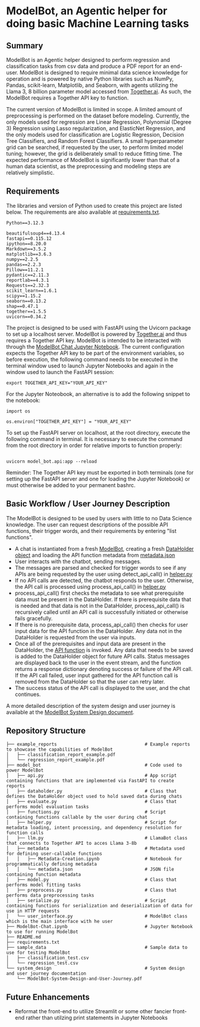 # ModelBot, an Agentic helper for doing basic Machine Learning tasks

## Summary

ModelBot is an Agentic helper designed to perform regression and classification tasks from csv data and produce a PDF report for an end-user. ModelBot is designed to require minimal data science knowledge for operation and is powered by native Python libraries such as NumPy, Pandas, scikit-learn, Matplotlib, and Seaborn, with agents utilizing the Llama 3, 8 billion parameter model accessed from [Together.ai](https://www.together.ai/). As such, the ModelBot requires a Together API key to function.

The current version of ModelBot is limited in scope. A limited amount of preprocessing is performed on the dataset before modeling. Currently, the only models used for regression are Linear Regression, Polynomial (Degree 3) Regression using Lasso regularization, and ElasticNet Regression, and the only models used for classification are Logistic Regression, Decision Tree Classifiers, and Random Forest Classifiers. A small hyperparameter grid can be searched, if requested by the user, to perform limited model tuning; however, the grid is deliberately small to reduce fitting time. The expected performance of ModelBot is significantly lower than that of a human data scientist, as the preprocessing and modeling steps are relatively simplistic.

## Requirements

The libraries and version of Python used to create this project are listed below. The requirements are also available at [requirements.txt](https://github.com/JoshuaGottlieb/TinyTroupeSimulation/blob/main/src/deliverable-03/requirements.txt).

```
Python==3.12.3

beautifulsoup4==4.13.4
fastapi==0.115.12
ipython==8.20.0
Markdown==3.5.2
matplotlib==3.6.3
numpy==2.2.5
pandas==2.2.3
Pillow==11.2.1
pydantic==2.11.3
reportlab==4.3.1
Requests==2.32.3
scikit_learn==1.6.1
scipy==1.15.2
seaborn==0.13.2
shap==0.47.1
together==1.5.5
uvicorn==0.34.2
```

The project is designed to be used with FastAPI using the Uvicorn package to set up a localhost server. ModelBot is powered by [Together.ai](https://api.together.ai/) and thus requires a Together API key. ModelBot is intended to be interacted with through the [ModelBot Chat Jupyter Notebook](https://github.com/JoshuaGottlieb/TinyTroupeSimulation/blob/main/src/deliverable-03/ModelBot-Chat.ipynb). The current configuration expects the Together API key to be part of the environment variables, so before execution, the following command needs to be executed in the terminal window used to launch Jupyter Notebooks and again in the window used to launch the FastAPI session:

```
export TOGETHER_API_KEY="YOUR_API_KEY"
```

For the Jupyter Noteobook, an alternative is to add the following snippet to the notebook:
```
import os

os.environ["TOGETHER_API_KEY"] = "YOUR_API_KEY"
```

To set up the FastAPI server on localhost, at the root directory, execute the following command in terminal. It is necessary to execute the command from the root directory in order for relative imports to function properly:

```

uvicorn model_bot.api:app --reload

```

Reminder: The Together API key must be exported in both terminals (one for setting up the FastAPI server and one for loading the Jupyter Notebook) or must otherwise be added to your permanent bashrc.

## Basic Workflow / User Journey Description

The ModelBot is designed to be used by users with little to no Data Science knowledge. The user can request descriptions of the possible API functions, their trigger words, and their requirements by entering "list functions".

- A chat is instantiated from a fresh [ModelBot](https://github.com/JoshuaGottlieb/TinyTroupeSimulation/blob/main/src/deliverable-03/modules/interface.py), creating a fresh [DataHolder object](https://github.com/JoshuaGottlieb/TinyTroupeSimulation/blob/main/src/deliverable-03/modules/dataholder.py) and loading the API function metadata from [metadata.json](https://github.com/JoshuaGottlieb/TinyTroupeSimulation/blob/main/src/deliverable-03/modules/metadata.json)
- User interacts with the chatbot, sending messages.
- The messages are parsed and checked for trigger words to see if any APIs are being requested by the user using detect_api_call() in [helper.py](https://github.com/JoshuaGottlieb/TinyTroupeSimulation/blob/main/src/deliverable-03/modules/helper.py)
- If no API calls are detected, the chatbot responds to the user. Otherwise, the API call is processed using process_api_call() in [helper.py](https://github.com/JoshuaGottlieb/TinyTroupeSimulation/blob/main/src/deliverable-03/modules/helper.py)
- process_api_call() first checks the metadata to see what prerequisite data must be present in the DataHolder. If there is prerequisite data that is needed and that data is not in the DataHolder, process_api_call() is recursively called until an API call is successfully initiated or otherwise fails gracefully.
- If there is no prerequisite data, process_api_call() then checks for user input data for the API function in the DataHolder. Any data not in the DataHolder is requested from the user via inputs.
- Once all of the prerequisites and input data are present in the DataHolder, the [API function](https://github.com/JoshuaGottlieb/TinyTroupeSimulation/blob/main/src/deliverable-03/modules/api_list.py) is invoked. Any data that needs to be saved is added to the DataHolder object for future API calls. Status messages are displayed back to the user in the event stream, and the function returns a response dictionary denoting success or failure of the API call. If the API call failed, user input gathered for the API function call is removed from the DataHolder so that the user can retry later.
- The success status of the API call is displayed to the user, and the chat continues.

A more detailed description of the system design and user journey is available at the [ModelBot System Design document](https://github.com/JoshuaGottlieb/TinyTroupeSimulation/blob/main/src/deliverable-03/system_design/ModelBot-System-Design-and-User-Journey.pdf).

## Repository Structure

```
├── example_reports                                 # Example reports to showcase the capabilities of ModelBot
│   ├── classification_report_example.pdf
│   └── regression_report_example.pdf
├── model_bot                                       # Code used to power ModelBot
│   ├── api.py                                      # App script containing functions that are implemented via FastAPI to create reports
│   ├── dataholder.py                               # Class that defines the DataHolder object used to hold saved data during chats
│   ├── evaluate.py                                 # Class that performs model evaluation tasks
│   ├── functions.py                                # Script containing functions callable by the user during chat
│   ├── helper.py                                   # Script for metadata loading, intent processing, and dependency resolution for function calls
│   ├── llm.py                                      # LlamaBot class that connects to Together API to acces Llama 3-8b
│   ├── metadata                                    # Metadata used for defining user-callable functions
│   │   ├── Metadata-Creation.ipynb                 # Notebook for programmatically defining metadata
│   │   └── metadata.json                           # JSON file containing function metadata
│   ├── model.py                                    # Class that performs model fitting tasks
│   ├── preprocess.py                               # Class that performs data preprocessing tasks
│   ├── serialize.py                                # Script containing functions for serialization and deserialization of data for use in HTTP requests
│   └── user_interface.py                           # ModelBot class which is the main interface with he user
├── ModelBot-Chat.ipynb                             # Jupyter Notebook to use for running ModelBot
├── README.md
├── requirements.txt
├── sample_data                                     # Sample data to use for testing ModelBot
│   ├── classification_test.csv
│   └── regression_test.csv
└── system_design                                   # System design and user journey documentation
    └── ModelBot-System-Design-and-User-Journey.pdf

```

## Future Enhancements
- Reformat the front-end to utilize Streamlit or some other fancier front-end rather than utilzing print statements in Jupyter Notebooks
